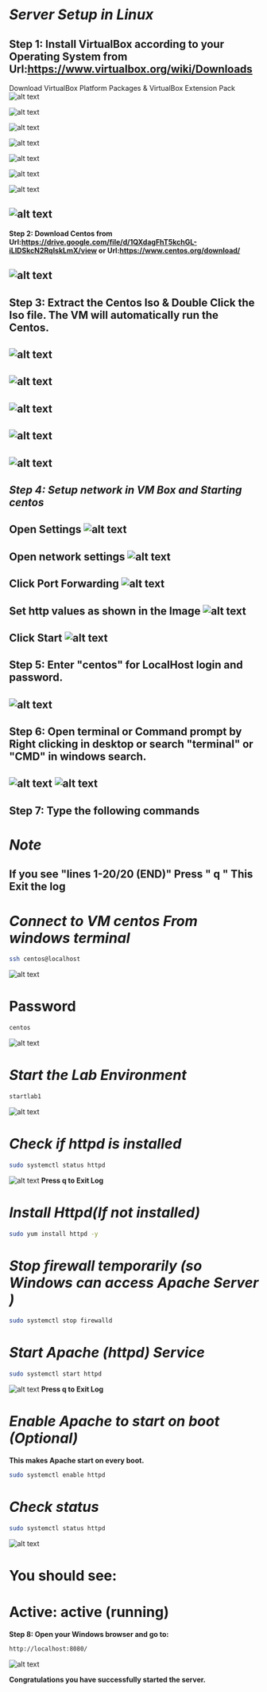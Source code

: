 # ***Server Setup in Linux***

**Step 1: Install VirtualBox according to your Operating System from Url:https://www.virtualbox.org/wiki/Downloads**
---
Download VirtualBox Platform Packages \& VirtualBox Extension Pack 
![alt text](image.png)

![alt text](image-3.png)

![alt text](image-4.png)

![alt text](image-17.png)

![alt text](image-18.png)

![alt text](image-5.png)

![alt text](image-6.png)

![alt text](image-7.png)
---
**Step 2: Download Centos from Url:https://drive.google.com/file/d/1QXdagFhT5kchGL-iLlDSkcN2RqIskLmX/view or Url:https://www.centos.org/download/**

![alt text](image-16.png)
---
**Step 3: Extract the Centos Iso \& Double Click the Iso file. The VM will automatically run the Centos.**
---
![alt text](image-1.png)
---
![alt text](image-2.png)
---
![alt text](image-8.png)
---
![alt text](image-24.png)
---
![alt text](image-19.png)
---
***Step 4: Setup network in VM Box and Starting centos***
---
**Open Settings**
![alt text](image-20.png)
---
**Open network settings**
![alt text](image-21.png)
---
**Click Port Forwarding**
![alt text](image-22.png)
---
**Set http values as shown in the Image**
![alt text](image-23.png)
---
**Click Start**
![alt text](image-25.png)
---

**Step 5: Enter "centos" for LocalHost login and password.**
---
![alt text](image-10.png)
---

**Step 6: Open terminal or Command prompt by Right clicking in desktop or search "terminal" or "CMD" in windows search.**
---
![alt text](image-11.png)
![alt text](image-12.png)
---
**Step 7: Type the following commands**
---


# ***Note***

   **If you see "lines 1-20/20 (END)" Press " q "**
   **This Exit the log**
---


# ***Connect to VM centos From windows terminal***
```sh
ssh centos@localhost
```
![alt text](image-26.png)

# Password 
```sh
centos
```
![alt text](image-27.png)

# ***Start the Lab Environment*** 
```sh
startlab1
```
![alt text](image-13.png)



# ***Check if httpd is installed***
```sh
sudo systemctl status httpd
```
![alt text](image-28.png)
**Press q to Exit Log**

# ***Install Httpd(If not installed)***
```sh
sudo yum install httpd -y
```

# ***Stop firewall temporarily (so Windows can access Apache Server )***
```sh
sudo systemctl stop firewalld
```


# ***Start Apache (httpd) Service***
```sh
sudo systemctl start httpd
```
![alt text](image-29.png)
**Press q to Exit Log**


# ***Enable Apache to start on boot (Optional)***
**This makes Apache start on every boot.**
```sh
sudo systemctl enable httpd
```
# ***Check status***
```sh
sudo systemctl status httpd
```
![alt text](image-15.png)

# You should see:

# Active: active (running)


**Step 8: Open your Windows browser and go to:**
```sh
http://localhost:8080/
```
![alt text](image-14.png)



**Congratulations you  have successfully started the server.**




